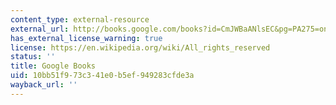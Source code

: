 ```yaml
---
content_type: external-resource
external_url: http://books.google.com/books?id=CmJWBaANlsEC&pg=PA275=onepage
has_external_license_warning: true
license: https://en.wikipedia.org/wiki/All_rights_reserved
status: ''
title: Google Books
uid: 10bb51f9-73c3-41e0-b5ef-949283cfde3a
wayback_url: ''
---
```

